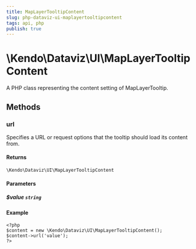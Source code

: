```yaml
---
title: MapLayerTooltipContent
slug: php-dataviz-ui-maplayertooltipcontent
tags: api, php
publish: true
---
```


# \Kendo\Dataviz\UI\MapLayerTooltipContent

A PHP class representing the content setting of MapLayerTooltip.


## Methods

### url
Specifies a URL or request options that the tooltip should load its content from.

#### Returns
`\Kendo\Dataviz\UI\MapLayerTooltipContent`

#### Parameters

##### $value `string`



#### Example 
    <?php
    $content = new \Kendo\Dataviz\UI\MapLayerTooltipContent();
    $content->url('value');
    ?>

